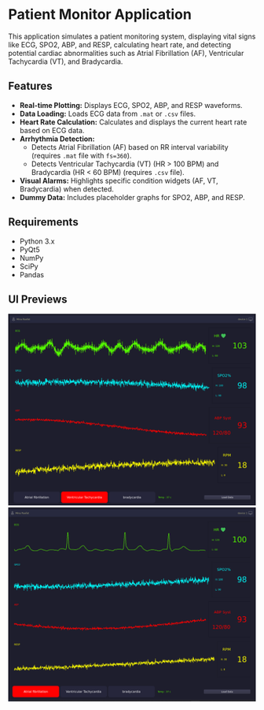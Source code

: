 # Patient Monitor Application

This application simulates a patient monitoring system, displaying vital signs like ECG, SPO2, ABP, and RESP, calculating heart rate, and detecting potential cardiac abnormalities such as Atrial Fibrillation (AF), Ventricular Tachycardia (VT), and Bradycardia.

## Features

*   **Real-time Plotting:** Displays ECG, SPO2, ABP, and RESP waveforms.
*   **Data Loading:** Loads ECG data from `.mat` or `.csv` files.
*   **Heart Rate Calculation:** Calculates and displays the current heart rate based on ECG data.
*   **Arrhythmia Detection:**
    *   Detects Atrial Fibrillation (AF) based on RR interval variability (requires `.mat` file with `fs=360`).
    *   Detects Ventricular Tachycardia (VT) (HR > 100 BPM) and Bradycardia (HR < 60 BPM) (requires `.csv` file).
*   **Visual Alarms:** Highlights specific condition widgets (AF, VT, Bradycardia) when detected.
*   **Dummy Data:** Includes placeholder graphs for SPO2, ABP, and RESP.

## Requirements

*   Python 3.x
*   PyQt5
*   NumPy
*   SciPy
*   Pandas


## UI Previews

![Main Application Window](icons/ui-preview1.png)
![ui-preview2](icons/ui-preview2.png)
